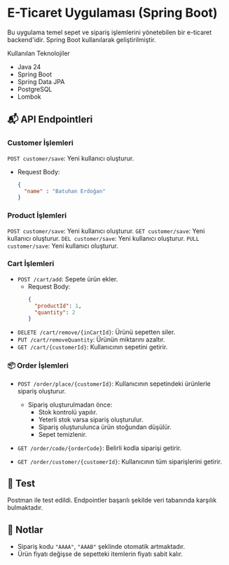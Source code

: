 # E-Ticaret Uygulaması (Spring Boot)

Bu uygulama temel sepet ve sipariş işlemlerini yönetebilen bir e-ticaret backend'idir. Spring Boot kullanılarak geliştirilmiştir.

Kullanılan Teknolojiler

- Java 24
- Spring Boot
- Spring Data JPA
- PostgreSQL
- Lombok
  
## 📬 API Endpointleri

### Customer İşlemleri
`POST customer/save`: Yeni kullanıcı oluşturur.
- Request Body:
    ```json
    {
      "name" : "Batuhan Erdoğan"
    }
    ```
### Product İşlemleri
`POST customer/save`: Yeni kullanıcı oluşturur.
`GET customer/save`: Yeni kullanıcı oluşturur.
`DEL customer/save`: Yeni kullanıcı oluşturur.
`PULL customer/save`: Yeni kullanıcı oluşturur.
### Cart İşlemleri

- `POST /cart/add`: Sepete ürün ekler.
  - Request Body:
    ```json
    {
      "productId": 1,
      "quantity": 2
    }
    ```
- `DELETE /cart/remove/{inCartId}`: Ürünü sepetten siler.
- `PUT /cart/removeQuantity`: Ürünün miktarını azaltır.
- `GET /cart/{customerId}`: Kullanıcının sepetini getirir.

### 📦 Order İşlemleri

- `POST /order/place/{customerId}`: Kullanıcının sepetindeki ürünlerle sipariş oluşturur.
  - Sipariş oluşturulmadan önce:
    - Stok kontrolü yapılır.
    - Yeterli stok varsa sipariş oluşturulur.
    - Sipariş oluşturulunca ürün stoğundan düşülür.
    - Sepet temizlenir.

- `GET /order/code/{orderCode}`: Belirli kodla siparişi getirir.
- `GET /order/customer/{customerId}`: Kullanıcının tüm siparişlerini getirir.

## 🧪 Test
Postman ile test edildi. Endpointler başarılı şekilde veri tabanında karşılık bulmaktadır.

## 📌 Notlar
- Sipariş kodu `"AAAA"`, `"AAAB"` şeklinde otomatik artmaktadır.
- Ürün fiyatı değişse de sepetteki itemlerin fiyatı sabit kalır.
